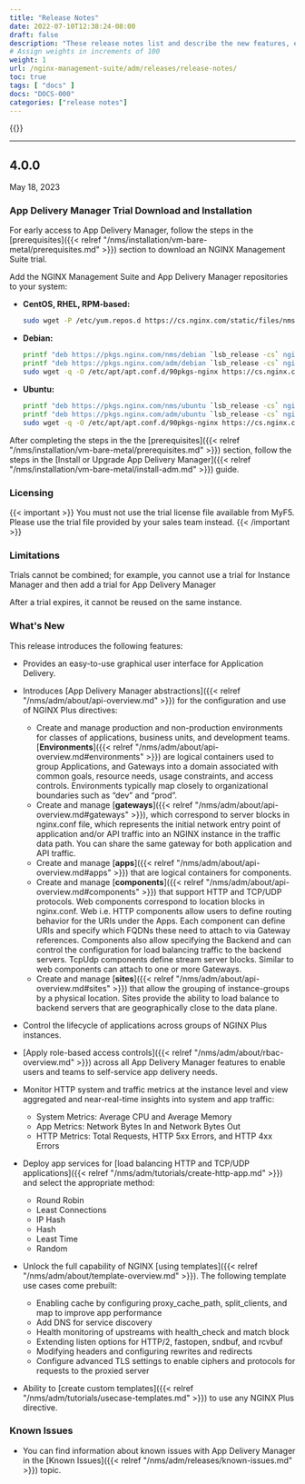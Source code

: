 ```yaml
---
title: "Release Notes"
date: 2022-07-10T12:38:24-08:00
draft: false
description: "These release notes list and describe the new features, enhancements, and resolved issues in NGINX Management Suite App Delivery Manager."
# Assign weights in increments of 100
weight: 1
url: /nginx-management-suite/adm/releases/release-notes/
toc: true
tags: [ "docs" ]
docs: "DOCS-000"
categories: ["release notes"]
---
```


{{<rn-styles>}}

---

## 4.0.0

May 18, 2023

### App Delivery Manager Trial Download and Installation

For early access to App Delivery Manager, follow the steps in the [prerequisites]({{< relref "/nms/installation/vm-bare-metal/prerequisites.md" >}}) section to download an NGINX Management Suite trial.

Add the NGINX Management Suite and App Delivery Manager repositories to your system:

- **CentOS, RHEL, RPM-based:**

    ```bash
    sudo wget -P /etc/yum.repos.d https://cs.nginx.com/static/files/nms.repo
    ```

- **Debian:**
        
    ```bash
    printf "deb https://pkgs.nginx.com/nms/debian `lsb_release -cs` nginx-plus\n" | sudo tee /etc/apt/sources.list.d/nms.list
    printf "deb https://pkgs.nginx.com/adm/debian `lsb_release -cs` nginx-plus\n" | sudo tee -a /etc/apt/sources.list.d/nms.list
    sudo wget -q -O /etc/apt/apt.conf.d/90pkgs-nginx https://cs.nginx.com/static/files/90pkgs-nginx
    ```

- **Ubuntu:**

    ```bash
    printf "deb https://pkgs.nginx.com/nms/ubuntu `lsb_release -cs` nginx-plus\n" | sudo tee /etc/apt/sources.list.d/nms.list
    printf "deb https://pkgs.nginx.com/adm/ubuntu `lsb_release -cs` nginx-plus\n" | sudo tee -a /etc/apt/sources.list.d/nms.list
    sudo wget -q -O /etc/apt/apt.conf.d/90pkgs-nginx https://cs.nginx.com/static/files/90pkgs-nginx
    ```

After completing the steps in the the [prerequisites]({{< relref "/nms/installation/vm-bare-metal/prerequisites.md" >}}) section, follow the steps in the [Install or Upgrade App Delivery Manager]({{< relref "/nms/installation/vm-bare-metal/install-adm.md" >}}) guide.

### Licensing

{{< important >}}
You must not use the trial license file available from MyF5. Please use the trial file provided by your sales team instead. 
{{< /important >}}
### Limitations

Trials cannot be combined; for example, you cannot use a trial for Instance Manager and then add a trial for App Delivery Manager

After a trial expires, it cannot be reused on the same instance.


### What's New

This release introduces the following features:

- Provides an easy-to-use graphical user interface for Application Delivery.

- Introduces [App Delivery Manager abstractions]({{< relref "/nms/adm/about/api-overview.md" >}}) for the configuration and use of NGINX Plus directives:

    - Create and manage production and non-production environments for classes of applications, business units, and development teams. [**Environments**]({{< relref "/nms/adm/about/api-overview.md#environments" >}}) are logical containers used to group Applications, and Gateways into a domain associated with common goals, resource needs, usage constraints, and access controls. Environments typically map closely to organizational boundaries such as “dev” and “prod”.
    - Create and manage [**gateways**]({{< relref "/nms/adm/about/api-overview.md#gateways" >}}), which correspond to server blocks in nginx.conf file, which represents the initial network entry point of application and/or API traffic into an NGINX instance in the traffic data path. You can share the same gateway for both application and API traffic. 
    - Create and manage [**apps**]({{< relref "/nms/adm/about/api-overview.md#apps" >}}) that are logical containers for components.
    - Create and manage [**components**]({{< relref "/nms/adm/about/api-overview.md#components" >}}) that support HTTP and TCP/UDP protocols. Web components correspond to location blocks in nginx.conf. Web i.e. HTTP components allow users to define routing behavior for the URIs under the Apps. Each component can define URIs and specify which FQDNs these need to attach to via Gateway references. Components also allow specifying the Backend and can control the configuration for load balancing traffic to the backend servers. TcpUdp components define stream server blocks. Similar to web components can attach to one or more Gateways.
    - Create and manage [**sites**]({{< relref "/nms/adm/about/api-overview.md#sites" >}}) that allow the grouping of instance-groups by a physical location. Sites provide the ability to load balance to backend servers that are geographically close to the data plane.

- Control the lifecycle of applications across groups of NGINX Plus instances.

- [Apply role-based access controls]({{< relref "/nms/adm/about/rbac-overview.md" >}}) across all App Delivery Manager features to enable users and teams to self-service app delivery needs.

- Monitor HTTP system and traffic metrics at the instance level and view aggregated and near-real-time insights into system and app traffic:
   
   - System Metrics: Average CPU and Average Memory
   - App Metrics: Network Bytes In and Network Bytes Out
   - HTTP Metrics: Total Requests, HTTP 5xx Errors, and HTTP 4xx Errors
   
- Deploy app services for [load balancing HTTP and TCP/UDP applications]({{< relref "/nms/adm/tutorials/create-http-app.md" >}}) and select the appropriate method:

    - Round Robin
    - Least Connections
    - IP Hash
    - Hash
    - Least Time
    - Random

- Unlock the full capability of NGINX [using templates]({{< relref "/nms/adm/about/template-overview.md" >}}). The following template use cases come prebuilt:

    - Enabling cache by configuring proxy_cache_path, split_clients, and map  to improve app performance
    - Add DNS for service discovery
    - Health monitoring of upstreams with health_check and match block
    - Extending listen options for HTTP/2, fastopen, sndbuf, and rcvbuf
    - Modifying headers and configuring rewrites and redirects
    - Configure advanced TLS settings to enable ciphers and protocols for requests to the proxied server

- Ability to [create custom templates]({{< relref "/nms/adm/tutorials/usecase-templates.md" >}}) to use any NGINX Plus directive.

### Known Issues

- You can find information about known issues with App Delivery Manager in the [Known Issues]({{< relref "/nms/adm/releases/known-issues.md" >}}) topic.
